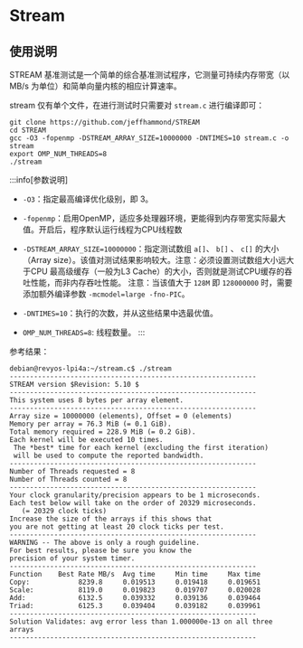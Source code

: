 # Stream

## 使用说明

STREAM 基准测试是一个简单的综合基准测试程序，它测量可持续内存带宽（以 MB/s 为单位）和简单向量内核的相应计算速率。

stream 仅有单个文件，在进行测试时只需要对 `stream.c` 进行编译即可：

```
git clone https://github.com/jeffhammond/STREAM
cd STREAM
gcc -O3 -fopenmp -DSTREAM_ARRAY_SIZE=10000000 -DNTIMES=10 stream.c -o stream
export OMP_NUM_THREADS=8
./stream
```

:::info[参数说明]

- `-O3`：指定最高编译优化级别，即 3。
- `-fopenmp`：启用OpenMP，适应多处理器环境，更能得到内存带宽实际最大值。开启后，程序默认运行线程为CPU线程数

- `-DSTREAM_ARRAY_SIZE=10000000`：指定测试数组 `a[]`、 `b[]` 、 `c[]` 的大小（Array size）。该值对测试结果影响较大。注意：必须设置测试数组大小远大于CPU 最高级缓存（一般为L3 Cache）的大小，否则就是测试CPU缓存的吞吐性能，而非内存吞吐性能。
注意：当该值大于 `128M` 即 `128000000` 时，需要添加额外编译参数 `-mcmodel=large -fno-PIC`。
- `-DNTIMES=10`：执行的次数，并从这些结果中选最优值。
- `OMP_NUM_THREADS=8`: 线程数量。
:::

参考结果：

```
debian@revyos-lpi4a:~/stream.c$ ./stream
-------------------------------------------------------------
STREAM version $Revision: 5.10 $
-------------------------------------------------------------
This system uses 8 bytes per array element.
-------------------------------------------------------------
Array size = 10000000 (elements), Offset = 0 (elements)
Memory per array = 76.3 MiB (= 0.1 GiB).
Total memory required = 228.9 MiB (= 0.2 GiB).
Each kernel will be executed 10 times.
 The *best* time for each kernel (excluding the first iteration)
 will be used to compute the reported bandwidth.
-------------------------------------------------------------
Number of Threads requested = 8
Number of Threads counted = 8
-------------------------------------------------------------
Your clock granularity/precision appears to be 1 microseconds.
Each test below will take on the order of 20329 microseconds.
   (= 20329 clock ticks)
Increase the size of the arrays if this shows that
you are not getting at least 20 clock ticks per test.
-------------------------------------------------------------
WARNING -- The above is only a rough guideline.
For best results, please be sure you know the
precision of your system timer.
-------------------------------------------------------------
Function    Best Rate MB/s  Avg time     Min time     Max time
Copy:            8239.8     0.019513     0.019418     0.019651
Scale:           8119.0     0.019823     0.019707     0.020028
Add:             6132.5     0.039332     0.039136     0.039464
Triad:           6125.3     0.039404     0.039182     0.039961
-------------------------------------------------------------
Solution Validates: avg error less than 1.000000e-13 on all three arrays
-------------------------------------------------------------
```
